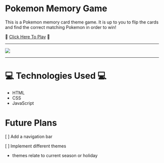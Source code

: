  Pokemon Memory Game
====================

This is a Pokemon memory card theme game. It is up to you to flip the cards and find the correct matching Pokemon in order to win! 

🐥 [Click Here To Play](https://pokemonunown.netlify.app/) 🐥

-------------------------------------------

<img src="https://i.imgur.com/3HfmzkZ.png">

--------------------------------------------

💻 Technologies Used 💻
======================== 

- HTML 
- CSS 
- JavaScript
  


Future Plans
=============
[ ] Add a navigation bar

[ ] Implement different themes
   - themes relate to current season or holiday